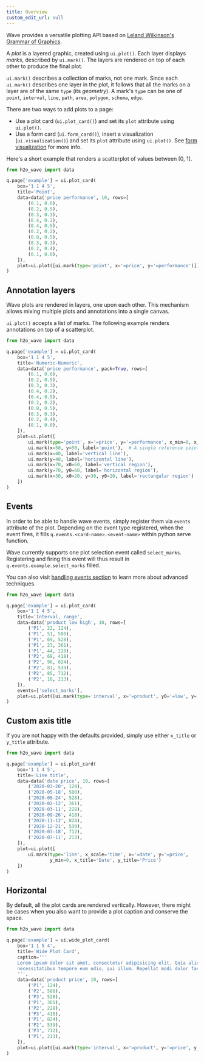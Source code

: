 ```yaml
---
title: Overview
custom_edit_url: null
---
```


Wave provides a versatile plotting API based on [Leland Wilkinson's](https://en.wikipedia.org/wiki/Leland_Wilkinson) [Grammar of Graphics](http://www.springer.com/gp/book/9780387245447).

A *plot* is a layered graphic, created using `ui.plot()`. Each layer displays *marks*, described by `ui.mark()`. The layers are rendered on top of each other to produce the final plot.

`ui.mark()` describes a collection of marks, not one mark. Since each `ui.mark()` describes one layer in the plot, it follows that all the marks on a layer are of the same `type` (its *geometry*). A mark's `type` can be one of `point`, `interval`, `line`, `path`, `area`, `polygon`, `schema`, `edge`.

There are two ways to add plots to a page:

- Use a plot card (`ui.plot_card()`) and set its `plot` attribute using `ui.plot()`.
- Use a form card (`ui.form_card()`), insert a visualization (`ui.visualization()`) and set its `plot` attribute using `ui.plot()`. See [form visualization](/docs/components/form/visualization) for more info.

Here's a short example that renders a scatterplot of values between [0, 1].

```py
from h2o_wave import data

q.page['example'] = ui.plot_card(
    box='1 1 4 5',
    title='Point',
    data=data('price performance', 10, rows=[
        (0.1, 0.6),
        (0.2, 0.5),
        (0.3, 0.3),
        (0.4, 0.2),
        (0.4, 0.5),
        (0.2, 0.2),
        (0.8, 0.5),
        (0.3, 0.3),
        (0.2, 0.4),
        (0.1, 0.0),
    ]),
    plot=ui.plot([ui.mark(type='point', x='=price', y='=performance')])
)
```

## Annotation layers

Wave plots are rendered in layers, one upon each other. This mechanism allows mixing multiple plots
and annotations into a single canvas.

`ui.plot()` accepts a list of marks. The following example renders annotations on top of a scatterplot.

```py
from h2o_wave import data

q.page['example'] = ui.plot_card(
    box='1 1 4 5',
    title='Numeric-Numeric',
    data=data('price performance', pack=True, rows=[
        (0.1, 0.6),
        (0.2, 0.5),
        (0.3, 0.3),
        (0.4, 0.2),
        (0.4, 0.5),
        (0.2, 0.2),
        (0.8, 0.5),
        (0.3, 0.3),
        (0.2, 0.4),
        (0.1, 0.0),
    ]),
    plot=ui.plot([
        ui.mark(type='point', x='=price', y='=performance', x_min=0, x_max=100, y_min=0, y_max=100),  # the plot
        ui.mark(x=50, y=50, label='point'),  # A single reference point
        ui.mark(x=40, label='vertical line'),
        ui.mark(y=40, label='horizontal line'),
        ui.mark(x=70, x0=60, label='vertical region'),
        ui.mark(y=70, y0=60, label='horizontal region'),
        ui.mark(x=30, x0=20, y=30, y0=20, label='rectangular region')
    ])
)
```

## Events

In order to be able to handle wave events, simply register them via `events` attribute of the
plot. Depending on the event type registered, when the event fires, it fills
`q.events.<card-name>.<event-name>` within python serve function.

Wave currently supports one plot selection event called `select_marks`. Registering and firing
this event will thus result in `q.events.example.select_marks` filled.

You can also visit [handling events section](/docs/routing#handling-events) to learn more about
advanced techniques.

```py
from h2o_wave import data

q.page['example'] = ui.plot_card(
    box='1 1 4 5',
    title='Interval, range',
    data=data('product low high', 10, rows=[
        ('P1', 22, 124),
        ('P1', 51, 580),
        ('P1', 69, 528),
        ('P1', 23, 361),
        ('P1', 44, 228),
        ('P2', 69, 418),
        ('P2', 96, 824),
        ('P2', 81, 539),
        ('P2', 85, 712),
        ('P2', 18, 213),
    ]),
    events=['select_marks'],
    plot=ui.plot([ui.mark(type='interval', x='=product', y0='=low', y='=high')])
)
```

## Custom axis title

If you are not happy with the defaults provided, simply use either `x_title` or `y_title` attribute.

```py
from h2o_wave import data

q.page['example'] = ui.plot_card(
    box='1 1 4 5',
    title='Line title',
    data=data('date price', 10, rows=[
        ('2020-03-20', 124),
        ('2020-05-18', 580),
        ('2020-08-24', 528),
        ('2020-02-12', 361),
        ('2020-03-11', 228),
        ('2020-09-26', 418),
        ('2020-11-12', 824),
        ('2020-12-21', 539),
        ('2020-03-18', 712),
        ('2020-07-11', 213),
    ]),
    plot=ui.plot([
        ui.mark(type='line', x_scale='time', x='=date', y='=price',
                y_min=0, x_title='Date', y_title='Price')
    ])
)
```

## Horizontal

By default, all the plot cards are rendered vertically. However, there might be cases when you also want to provide a plot caption and conserve the space.

```py
from h2o_wave import data

q.page['example'] = ui.wide_plot_card(
    box='1 1 5 4',
    title='Wide Plot Card',
    caption='''
    Lorem ipsum dolor sit amet, consectetur adipisicing elit. Quia aliquam maxime quos facere
    necessitatibus tempore eum odio, qui illum. Repellat modi dolor facilis odio ex possimus
    ''',
    data=data('product price', 10, rows=[
        ('P1', 124),
        ('P2', 580),
        ('P3', 528),
        ('P1', 361),
        ('P2', 228),
        ('P3', 418),
        ('P1', 824),
        ('P2', 539),
        ('P3', 712),
        ('P1', 213),
    ]),
    plot=ui.plot([ui.mark(type='interval', x='=product', y='=price', y_min=0)])
)
```
